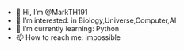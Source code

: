 - 👋 Hi, I’m @MarkTH191
- 👀 I’m interested: in Biology,Universe,Computer,AI
- 🌱 I’m currently learning: Python
- 📫 How to reach me: impossible

<!---
MarkTH191/MarkTH191 is a ✨ special ✨ repository because its `README.md` (this file) appears on your GitHub profile.
You can click the Preview link to take a look at your changes.
--->
